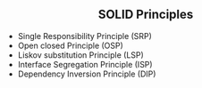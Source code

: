 <h2 align="center"> SOLID Principles </h2>

- Single Responsibility Principle (SRP)
- Open closed Principle (OSP)
- Liskov substitution Principle (LSP)
- Interface Segregation Principle (ISP)
- Dependency Inversion Principle (DIP)
